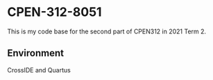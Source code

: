 # CPEN-312-8051

This is my code base for the second part of CPEN312 in 2021 Term 2.

## Environment

CrossIDE and Quartus